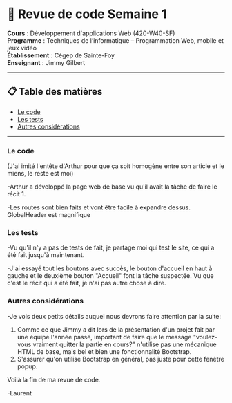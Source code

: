 # 🧪 Revue de code Semaine 1

**Cours** : Développement d'applications Web (420-W40-SF)  
**Programme** : Techniques de l’informatique – Programmation Web, mobile et jeux vidéo  
**Établissement** : Cégep de Sainte-Foy  
**Enseignant** : Jimmy Gilbert  

---

## 📋 Table des matières

   - [Le code](#le-code)
   - [Les tests](#les-tests)
   - [Autres considérations](#autres-considérations)

---

### Le code
(J'ai imité l'entête d'Arthur pour que ça soit homogène entre son article et le miens, le reste est moi)

-Arthur a développé la page web de base vu qu'il avait la tâche de faire le récit 1.

-Les routes sont bien faits et vont être facile à expandre dessus. GlobalHeader est magnifique


### Les tests

-Vu qu'il n'y a pas de tests de fait, je partage moi qui test le site, ce qui a été fait jusqu'à maintenant.

-J'ai essayé tout les boutons avec succès, le bouton d'accueil en haut à gauche et le deuxième bouton "Accueil" font la
tâche suspectée. Vu que c'est le récit qui a été fait, je n'ai pas autre chose à dire.


### Autres considérations

-Je vois deux petits détails auquel nous devrons faire attention par la suite:

1. Comme ce que Jimmy a dit lors de la présentation d'un projet fait par une équipe l'année passé, important de faire
   que le message "voulez-vous vraiment quitter la partie en cours?" n'utilise pas une mécanique HTML de base, mais bel
   et bien une fonctionnalité Bootstrap.
2. S'assurer qu'on utilise Bootstrap en général, pas juste pour cette fenêtre popup.

Voilà la fin de ma revue de code.

-Laurent
